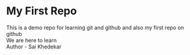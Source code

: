 # My First Repo
This is a demo repo for learning git and github and also my first repo on github<br>
We are here to learn 
<br>
Author - Sai Khedekar 
